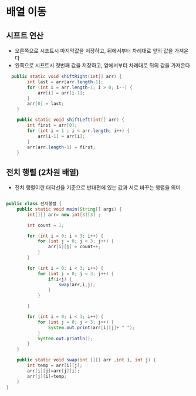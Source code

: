 # 배열 이동

## 시프트 연산

- 오른쪽으로 시프트시 마지막값을 저장하고, 뒤에서부터 차례대로 앞의 값을 가져온다
- 왼쪽으로 시프트시 첫번째 값을 저장하고, 앞에서부터 차례대로 뒤의 값을 가져온다

```java
  public static void shiftRight(int[] arr) {
		int last = arr[arr.length-1];
		for (int i = arr.length-1; i > 0; i--) {
			arr[i] = arr[i-1];
		}
		arr[0] = last;
	}

	public static void shiftLeft(int[] arr) {
		int first = arr[0];
		for (int i = 1 ; i < arr.length; i++) {
			arr[i-1] = arr[i];
		}
		arr[arr.length-1] = first;
	}
```

## 전치 행렬 (2차원 배열)

- 전치 행렬이란 대각선을 기준으로 반대편에 있는 값과 서로 바꾸는 행렬을 의미

```java

public class 전치행렬 {
	public static void main(String[] args) {
		int[][] arr= new int[3][3] ;

		int count = 1;

		for (int i = 0; i < 3; i++) {
			for (int j = 0; j < 3; j++) {
				arr[i][j] = count++;
			}
		}

		for (int i = 0; i < 3; i++) {
			for (int j = 0; j < 3; j++) {
				if(i<j) {
					swap(arr,i,j);
				}
			}

		}

		for (int i = 0; i < 3; i++) {
			for (int j = 0; j < 3; j++) {
				System.out.print(arr[i][j]+ " ");
			}
			System.out.println();
		}
	}

	public static void swap(int [][] arr ,int i, int j) {
		int temp = arr[i][j];
		arr[i][j]=arr[j][i];
		arr[j][i]=temp;
	}
}

```
